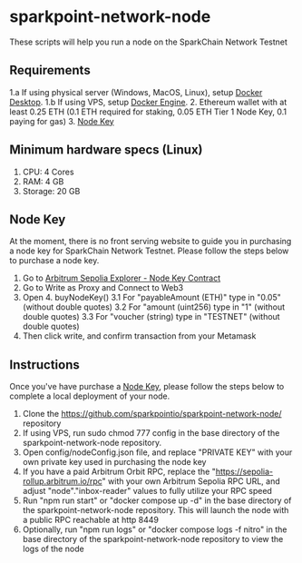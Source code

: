 # sparkpoint-network-node

These scripts will help you run a node on the SparkChain Network Testnet

## Requirements 
1.a If using physical server (Windows, MacOS, Linux), setup [Docker Desktop](https://docs.docker.com/get-docker/).
1.b If using VPS, setup [Docker Engine](https://docs.docker.com/engine/install/ubuntu/).
2. Ethereum wallet with at least 0.25 ETH (0.1 ETH required for staking, 0.05 ETH Tier 1 Node Key, 0.1 paying for gas)
3. [Node Key](https://sepolia.arbiscan.io/address/0x26B555cF60452cD3456C7f9077Ea341bB58585A7#writeProxyContract)

## Minimum hardware specs (Linux)
1. CPU: 4 Cores
2. RAM: 4 GB
3. Storage: 20 GB

## Node Key
At the moment, there is no front serving website to guide you in purchasing a node key for SparkChain Network Testnet. Please follow the steps below to purchase a node key.

1. Go to [Arbitrum Sepolia Explorer - Node Key Contract](https://sepolia.arbiscan.io/address/0x26B555cF60452cD3456C7f9077Ea341bB58585A7#writeProxyContract)
2. Go to Write as Proxy and Connect to Web3
3. Open 4. buyNodeKey()
3.1 For "payableAmount (ETH)" type in "0.05" (without double quotes)
3.2 For "amount (uint256) type in "1" (without double quotes)
3.3 For "voucher (string) type in "TESTNET" (without double quotes)
4. Then click write, and confirm transaction from your Metamask

## Instructions

Once you've have purchase a [Node Key](https://sepolia.arbiscan.io/address/0x26B555cF60452cD3456C7f9077Ea341bB58585A7#writeProxyContract), please follow the steps below to complete a local deployment of your node.

1. Clone the https://github.com/sparkpointio/sparkpoint-network-node/ repository
2. If using VPS, run sudo chmod 777 config in the base directory of the sparkpoint-network-node repository.
3. Open config/nodeConfig.json file, and replace "PRIVATE KEY" with your own private key used in purchasing the node key
4. If you have a paid Arbitrum Orbit RPC, replace the "https://sepolia-rollup.arbitrum.io/rpc" with your own Arbitrum Sepolia RPC URL, and adjust "node"."inbox-reader" values to fully utilize your RPC speed
5. Run "npm run start" or "docker compose up -d" in the base directory of the sparkpoint-network-node repository. This will launch the node with a public RPC reachable at http 8449
6. Optionally, run "npm run logs" or "docker compose logs -f nitro" in the base directory of the sparkpoint-network-node repository to view the logs of the node